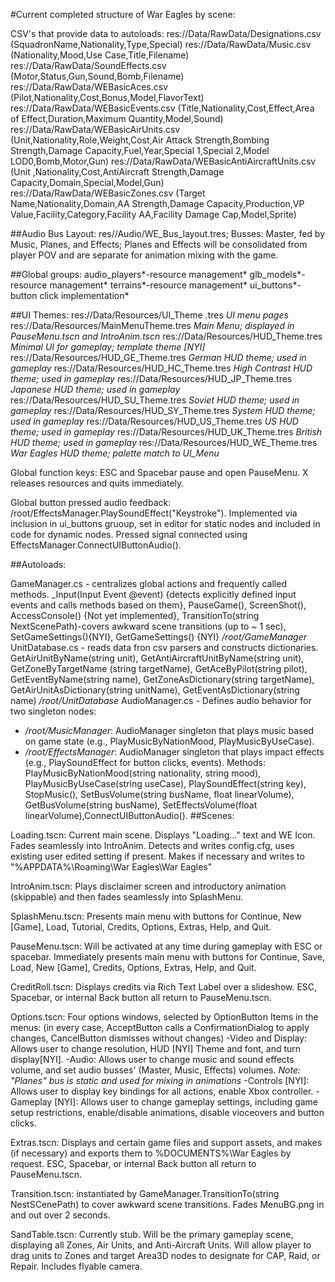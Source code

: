 #Current completed structure of War Eagles by scene:

CSV's that provide data to autoloads:
res://Data/RawData/Designations.csv (SquadronName,Nationality,Type,Special)
res://Data/RawData/Music.csv (Nationality,Mood,Use Case,Title,Filename) 
res://Data/RawData/SoundEffects.csv (Motor,Status,Gun,Sound,Bomb,Filename)
res://Data/RawData/WEBasicAces.csv (Pilot,Nationality,Cost,Bonus,Model,FlavorText)
res://Data/RawData/WEBasicEvents.csv (Title,Nationality,Cost,Effect,Area of Effect,Duration,Maximum Quantity,Model,Sound)
res://Data/RawData/WEBasicAirUnits.csv (Unit,Nationality,Role,Weight,Cost,Air Attack Strength,Bombing Strength,Damage Capacity,Fuel,Year,Special 1,Special 2,Model LOD0,Bomb,Motor,Gun)
res://Data/RawData/WEBasicAntiAircraftUnits.csv (Unit ,Nationality,Cost,AntiAircraft Strength,Damage Capacity,Domain,Special,Model,Gun)
res://Data/RawData/WEBasicZones.csv (Target Name,Nationality,Domain,AA Strength,Damage Capacity,Production,VP Value,Facility,Category,Facility AA,Facility Damage Cap,Model,Sprite)


##Audio Bus Layout: res//Audio/WE_Bus_layout.tres; Busses: Master, fed by Music, Planes, and Effects;  Planes and Effects will be consolidated from player POV and are separate for animation mixing with the game.

##Global groups:
audio_players*-resource management*
glb_models*-resource management*
terrains*-resource management*
ui_buttons*-button click implementation*

##UI Themes: res://Data/Resources/UI_Theme .tres  *UI menu pages*
		   res://Data/Resources/MainMenuTheme.tres  *Main Menu; displayed in PauseMenu.tscn and IntroAnim.tscn*
		   res://Data/Resources/HUD_Theme.tres  *Minimal UI for gameplay; template theme [NYI]*
		   res://Data/Resources/HUD_GE_Theme.tres  *German HUD theme; used in gameplay*
		   res://Data/Resources/HUD_HC_Theme.tres  *High Contrast HUD theme; used in gameplay*
		   res://Data/Resources/HUD_JP_Theme.tres  *Japanese HUD theme; used in gameplay*
		   res://Data/Resources/HUD_SU_Theme.tres  *Soviet HUD theme; used in gameplay*
		   res://Data/Resources/HUD_SY_Theme.tres  *System HUD theme; used in gameplay*
		   res://Data/Resources/HUD_US_Theme.tres  *US HUD theme; used in gameplay*
		   res://Data/Resources/HUD_UK_Theme.tres  *British HUD theme; used in gameplay*
		   res://Data/Resources/HUD_WE_Theme.tres  *War Eagles HUD theme; palette match to UI_Menu*

Global function keys: ESC and Spacebar pause and open PauseMenu.
X releases resources and quits immediately.

Global button pressed audio feedback: /root/EffectsManager.PlaySoundEffect("Keystroke").  Implemented via inclusion in ui_buttons gruoup, set in editor for static nodes and included in code for dynamic nodes. Pressed signal connected using EffectsManager.ConnectUIButtonAudio().

		    
##Autoloads:

GameManager.cs - centralizes global actions and frequently called methods.
	 _Input(Input Event @event) {detects explicitly defined input events and calls methods based on them}, PauseGame(), ScreenShot(), AccessConsole() {Not yet implemented}, TransitionTo(string NextScenePath)-covers awkward scene transitions (up to ~ 1 sec), SetGameSettings(){NYI}, GetGameSettings() {NYI}
	*/root/GameManager*
UnitDatabase.cs - reads data fron csv parsers and constructs dictionaries.
	GetAirUnitByName(string unit), GetAntiAircraftUnitByName(string unit), GetZoneByTargetName		(string targetName), GetAceByPilot(string pilot), GetEventByName(string name), 		GetZoneAsDictionary(string targetName), GetAirUnitAsDictionary(string unitName), 		GetEventAsDictionary(string name)
	*/root/UnitDatabase*
AudioManager.cs - Defines audio behavior for two singleton nodes:
- */root/MusicManager*: AudioManager singleton that plays music based on game state (e.g., PlayMusicByNationMood, PlayMusicByUseCase).
- */root/EffectsManager*: AudioManager singleton that plays impact effects (e.g., PlaySoundEffect for button clicks, events).
Methods: PlayMusicByNationMood(string nationality, string mood), PlayMusicByUseCase(string useCase), PlaySoundEffect(string key), StopMusic(), SetBusVolume(string busName, float linearVolume), GetBusVolume(string busName), SetEffectsVolume(float linearVolume),ConnectUIButtonAudio().
##Scenes:

Loading.tscn:  Current main scene. Displays "Loading..." text and WE Icon. Fades seamlessly into IntroAnim.  Detects and writes config.cfg, uses existing user edited setting if present.  Makes if necessary and writes to "%APPDATA%\Roaming\War Eagles\War Eagles"

IntroAnim.tscn: Plays disclaimer screen and introductory animation (skippable) and then fades seamlessly into SplashMenu. 

SplashMenu.tscn:  Presents main menu with buttons for Continue, New [Game], Load, Tutorial, Credits, Options, Extras, Help, and Quit.

PauseMenu.tscn: Will be activated at any time during gameplay with ESC or spacebar.  Immediately presents main menu with buttons for Continue, Save, Load, New [Game], Credits, Options, Extras, Help, and Quit.

CreditRoll.tscn: Displays credits via Rich Text Label over a slideshow.  ESC, Spacebar, or internal Back button all return to PauseMenu.tscn.

Options.tscn:  Four options windows, selected by OptionButton Items in the menus: (in every case, AcceptButton calls a ConfirmationDialog to apply changes, CancelButton dismisses without changes)
-Video and Display:  Allows user to change resolution, HUD [NYI] Theme and font, and turn display[NYI].
-Audio:  Allows user to change music and sound effects volume, and set audio busses' (Master, Music, Effects) volumes. *Note: "Planes" bus is static and used for mixing in animations*
-Controls [NYI]:  Allows user to display key bindings for all actions, enable Xbox controller.
-Gameplay  [NYI]:  Allows user to change gameplay settings, including game setup restrictions, enable/disable animations, disable vioceovers and button clicks.

Extras.tscn: Displays and certain game files and support assets, and  makes (if necessary) and exports them to %DOCUMENTS%\War Eagles by request.  ESC, Spacebar, or internal Back button all return to PauseMenu.tscn.

Transition.tscn: instantiated by GameManager.TransitionTo(string NestSCenePath) to cover awkward scene transitions. Fades MenuBG.png in and out over 2 seconds.

SandTable.tscn:  Currently stub. Will be the primary gameplay scene, displaying all Zones, Air Units, and Anti-Aircraft Units.  Will allow player to drag units to Zones and target Area3D nodes to designate for CAP, Raid, or Repair.  Includes flyable camera.